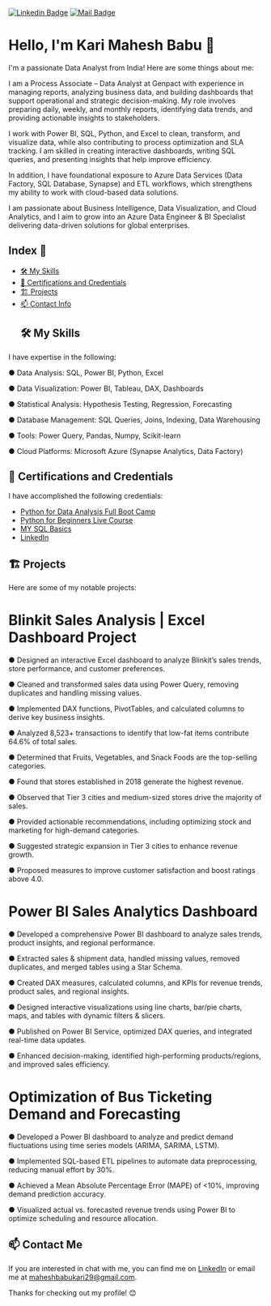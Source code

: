 [![Linkedin Badge](https://img.shields.io/badge/-LinkedIn-blue?logo=Linkedin&logoColor=white&link=https://www.linkedin.com/in/kari-mahesh-babu-54980a20a)](https://www.linkedin.com/in/kari-mahesh-babu-54980a20a)
[![Mail Badge](https://img.shields.io/badge/Gmail-d14836?logo=Gmail&logoColor=white&link=mailto:maheshbabukari29@gmail.com)](mailto:maheshbabukari29@gmail.com)

# Hello, I'm Kari Mahesh Babu  👋
I'm a passionate Data Analyst from India! Here are some things about me:

I am a Process Associate – Data Analyst at Genpact with experience in managing reports, analyzing business data, and building dashboards that support operational and strategic decision-making. My role involves preparing daily, weekly, and monthly reports, identifying data trends, and providing actionable insights to stakeholders.

I work with Power BI, SQL, Python, and Excel to clean, transform, and visualize data, while also contributing to process optimization and SLA tracking. I am skilled in creating interactive dashboards, writing SQL queries, and presenting insights that help improve efficiency.

In addition, I have foundational exposure to Azure Data Services (Data Factory, SQL Database, Synapse) and ETL workflows, which strengthens my ability to work with cloud-based data solutions.

I am passionate about Business Intelligence, Data Visualization, and Cloud Analytics, and I aim to grow into an Azure Data Engineer & BI Specialist delivering data-driven solutions for global enterprises.

## Index 📑
- [🛠️ My Skills](#%EF%B8%8F-my-skills)
- [🌱 Certifications and Credentials](#-certifications-and-credentials)
- [🏗️ Projects](#%EF%B8%8F-projects)
- [📫 Contact Info](#-contact-me)
  ## 🛠️ My Skills
I have expertise in the following:

● Data Analysis: SQL, Power BI, Python, Excel 

● Data Visualization: Power BI, Tableau, DAX, Dashboards 

● Statistical Analysis: Hypothesis Testing, Regression, Forecasting 

● Database Management: SQL Queries, Joins, Indexing, Data Warehousing 

● Tools: Power Query, Pandas, Numpy, Scikit-learn 

● Cloud Platforms: Microsoft Azure (Synapse Analytics, Data Factory)

## 🌱 Certifications and Credentials
I have accomplished the following credentials:
  - [Python for Data Analysis Full Boot Camp](https://www.udemy.com/certificate/UC-5a79cb02-e525-4c3f-b5af-dfe93529874b/)
  - [Python for Beginners Live Course](https://www.mygreatlearning.com/certificate/FLTPKHCK)
  -  [MY SQL Basics](https://www.mygreatlearning.com/certificate/QTAZELNJ)
  - [LinkedIn](https://www.linkedin.com/in/kari-mahesh-babu-54980a20a)




## 🏗️ Projects
Here are some of my notable projects:

# Blinkit Sales Analysis | Excel Dashboard Project
● Designed an interactive Excel dashboard to analyze Blinkit’s sales trends, store performance, and customer preferences. 

● Cleaned and transformed sales data using Power Query, removing duplicates and handling missing values. 

● Implemented DAX functions, PivotTables, and calculated columns to derive key business insights. 

● Analyzed 8,523+ transactions to identify that low-fat items contribute 64.6% of total sales. 

● Determined that Fruits, Vegetables, and Snack Foods are the top-selling categories. 

● Found that stores established in 2018 generate the highest revenue. 

● Observed that Tier 3 cities and medium-sized stores drive the majority of sales.

● Provided actionable recommendations, including optimizing stock and marketing for high-demand categories. 

● Suggested strategic expansion in Tier 3 cities to enhance revenue growth. 

● Proposed measures to improve customer satisfaction and boost ratings above 4.0.

# Power BI Sales Analytics Dashboard 

● Developed a comprehensive Power BI dashboard to analyze sales trends, product insights, and regional performance. 

● Extracted sales & shipment data, handled missing values, removed duplicates, and merged tables using a Star Schema.

● Created DAX measures, calculated columns, and KPIs for revenue trends, product sales, and regional insights. 

● Designed interactive visualizations using line charts, bar/pie charts, maps, and tables with dynamic filters & slicers.

● Published on Power BI Service, optimized DAX queries, and integrated real-time data updates. 

● Enhanced decision-making, identified high-performing products/regions, and improved sales efficiency.

# Optimization of Bus Ticketing Demand and Forecasting
● Developed a Power BI dashboard to analyze and predict demand fluctuations using time series models (ARIMA, SARIMA, LSTM). 

● Implemented SQL-based ETL pipelines to automate data preprocessing, reducing manual effort by 30%.

● Achieved a Mean Absolute Percentage Error (MAPE) of <10%, improving demand prediction accuracy. 

● Visualized actual vs. forecasted revenue trends using Power BI to optimize scheduling and resource allocation.


## 📫 Contact Me
If you are interested in chat with me, you can find me on [LinkedIn](https://www.linkedin.com/in/kari-mahesh-babu-54980a20a/) or email me at maheshbabukari29@gmail.com.

Thanks for checking out my profile! 😊

  


